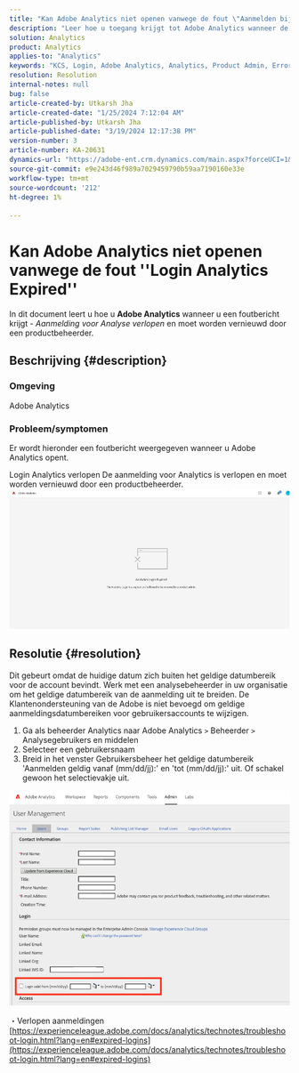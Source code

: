 ```yaml
---
title: "Kan Adobe Analytics niet openen vanwege de fout \"Aanmelden bij Analytics verlopen\""
description: "Leer hoe u toegang krijgt tot Adobe Analytics wanneer de aanmelding voor Analytics is verlopen en moet worden vernieuwd door een productbeheerder."
solution: Analytics
product: Analytics
applies-to: "Analytics"
keywords: "KCS, Login, Adobe Analytics, Analytics, Product Admin, Error, Analytics Login Expied"
resolution: Resolution
internal-notes: null
bug: false
article-created-by: Utkarsh Jha
article-created-date: "1/25/2024 7:12:04 AM"
article-published-by: Utkarsh Jha
article-published-date: "3/19/2024 12:17:38 PM"
version-number: 3
article-number: KA-20631
dynamics-url: "https://adobe-ent.crm.dynamics.com/main.aspx?forceUCI=1&pagetype=entityrecord&etn=knowledgearticle&id=42251a07-51bb-ee11-a569-6045bd006b3d"
source-git-commit: e9e243d46f989a7029459790b59aa7190160e33e
workflow-type: tm+mt
source-wordcount: '212'
ht-degree: 1%

---
```


# Kan Adobe Analytics niet openen vanwege de fout &#39;&#39;Login Analytics Expired&#39;&#39;


In dit document leert u hoe u <b>Adobe Analytics</b> wanneer u een foutbericht krijgt - *Aanmelding voor Analyse verlopen* en moet worden vernieuwd door een productbeheerder.

## Beschrijving {#description}


### <b>Omgeving</b>

Adobe Analytics



### <b>Probleem/symptomen</b>

Er wordt hieronder een foutbericht weergegeven wanneer u Adobe Analytics opent.

Login Analytics verlopen De aanmelding voor Analytics is verlopen en moet worden vernieuwd door een productbeheerder.
 <br>![](assets/___43251a07-51bb-ee11-a569-6045bd006b3d___.jpeg)

## Resolutie {#resolution}


Dit gebeurt omdat de huidige datum zich buiten het geldige datumbereik voor de account bevindt. Werk met een analysebeheerder in uw organisatie om het geldige datumbereik van de aanmelding uit te breiden. De Klantenondersteuning van de Adobe is niet bevoegd om geldige aanmeldingsdatumbereiken voor gebruikersaccounts te wijzigen.

1. Ga als beheerder Analytics naar Adobe Analytics `>`  Beheerder `>`  Analysegebruikers en middelen
2. Selecteer een gebruikersnaam
3. Breid in het venster Gebruikersbeheer het geldige datumbereik &#39;Aanmelden geldig vanaf (mm/dd/jj):&#39; en &#39;tot (mm/dd/jj):&#39; uit. Of schakel gewoon het selectievakje uit.


![](assets/6282c86d-563a-ed11-9db0-0022480869de.png)

・Verlopen aanmeldingen
[https://experienceleague.adobe.com/docs/analytics/technotes/troubleshoot-login.html?lang=en#expired-logins](https://experienceleague.adobe.com/docs/analytics/technotes/troubleshoot-login.html?lang=en#expired-logins)
